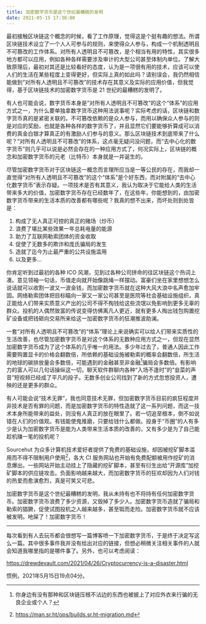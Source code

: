 ```yaml
---
title: 加密数字货币是这个世纪最糟糕的发明
date: 2021-05-15 17:38:00
---
```


最初接触区块链这个概念的时候，看了工作原理，觉得这是个挺有趣的想法。所谓区块链技术设立了一个人人可参与的规则，来使得众人参与，构成一个机制透明且不可篡改的工作体系。对所有人透明且不可篡改，是个相当有用的特性，其实很多地方都可以应用，例如各种各样需要涉及审计的大型公司甚至体制内单位。了解大致原理后，最初对其还是比较看好的态度，认为是一项很有用的技术，应该可以使人们的生活在某些程度上变得更好，但实际上真的如此吗？请别误会，我仍然相信能做到“对所有人透明且不可篡改”的技术存在其意义及实际的应用价值，但我觉得，基于区块链技术的加密数字货币是 21 世纪的最糟糕的发明了。

有人也可能会说，数字货币本身是“对所有人透明且不可篡改”的这个“体系”的应用方式之一，为什么要单独拿数字货币这种用法说事呢？实际考虑的话，区块链和数字货币真的是紧密关联的。不可篡改依赖的是众人参与，而用以确保众人参与的则是对应的奖励，也就是各种各样的数字货币了，并且显然它们要能够折算成可以消费的真金白银才算真正的有激励人们参与的意义。那么区块链技术到底带来了什么呢？“对所有人透明且不可篡改”的体系，这点毫无疑问没问题，而“去中心化的数字货币”则几乎可以说是必然会存在的一种应用方式了，何况实际上，区块链的概念和加密数字货币的元老（比特币）本身就是一并诞生的。

尽管加密数字货币对于区块链这一概念而言理所应当是一等公民的存在，而我却一直觉得“对所有人透明且不可篡改”的这个“体系”是个好东西，而对附属的“去中心化数字货币”表示存疑。一项技术是否有其意义，我认为取决于它能给人类的生活带来多大的价值，加密数字货币存在已经数年了，在这些年，你能想到的，由加密数字货币带来的生活本质的改善都有哪些呢？我真的想不出来，而坏处则到处皆是：

1. 构成了无人真正可控的真正的赌场（炒币）
2. 浪费了堪比某些效果一年总耗电量的能源
3. 助力了互联网勒索团体的资金收取
4. 促使了无数多的欺诈和庞氏骗局的发生
5. 造就了迄今为止最严重的公共设施滥用
6. 以及更多...

你肯定听到过最初的各种 ICO 风潮，见到过各种公司拼命的往区块链这个热词上凑。意见领袖一句话，币值走向就开始像跳绳一样摆动。富豪们坐在家里想想怎么说话就可以收割一波又一波金钱，而加密数字货币就在这种大风大浪中名声愈加牢固。网络勒索团体把目标瞄向一家又一家公司甚至是医院等社会基础设施组织，真正能给人们带来实质意义产出的公司不得不掏钱给这些流氓以免影响到更多无辜的群众。投机的人偶然致富的传说变得仿佛离凡人更近，就有更多人掏出钱包购置挖矿设备或把钱砸向交易所来给这一加密数字货币的狂潮推波助澜。

一套“对所有人透明且不可篡改”的“体系”理论上来说确实可以给人们带来实质性的生活改善，也尽管加密数字货币是对这个体系的无数种应用方式之一，但现在显然加密数字货币成为了这个体系的几乎唯一的用法。多少年过去了，普通人因此工作需要购置显卡的价格会翻数倍，所依赖的基础设施被勒索的概率会翻数倍，所生活的地球的碳排放量会多数倍，可能遇到的金融甚至非金融[^1]骗局会多数倍。有影响力的富人可以几句话操纵这一切，聊天软件群聊内各种“入场不逢时”的“韭菜的声音”短视频已经成了平凡的段子。无数多创业公司找到了新的方式忽悠投资人，遭殃的还是更多的群众。

[^1]: 你身边有没有那种和区块链压根不沾边的东西也被披上了对应外衣来行骗的无良企业或个人？

有人可能会说“技术无罪”，我也同意技术无罪，但加密数字货币目前的疯狂程度并非技术是否有罪的问题，而是加密数字货币的特性造就了这一系列问题，而这一技术本身所能带来的益处，则没有人真正的放在眼里了。若一切追至根本，倒不如说错在人们的价值观。有钱能使鬼推磨，只要给钱什么都做。投身于“币圈”的人有多少是认为加密数字货币是能为人类带来生活本质的改善的，又有多少是为了自己能趁机赚一笔的投机呢？

Sourcehut 为众多计算机技术爱好者提供了免费的基础设施，却因被挖矿脚本滥用而不得不限制用户使用[^2]，各大 CI 服务网站也开始有免费配额被用作挖矿的消息爆出。一些网站开始主动挂上了隐藏的挖矿脚本，甚至有衍生出给“开源库”加挖矿脚本的供应链攻击。负面影响越来越大，而加密数字货币的狂欢却因为人们对钱的热爱而愈演愈烈，真是可笑又可悲。

[^2]: https://man.sr.ht/ops/builds.sr.ht-migration.md

加密数字货币是这个世纪最糟糕的发明，我从未持有也不将持有任何加密数字货币。加密数字货币浪费了多少资源，又毁掉了多少人。加密数字货币造就了骗局和勒索的猖獗，促使试图投机之人越来越多，甚至铤而走险。加密数字货币就不应该被发明。吔屎了！加密数字货币！

--------------

每次看到有人去玩币都会很想写一篇博客喷一下加密数字货币，于是终于决定写这么一篇。其中很多事件我并没有给出对应的链接，但想必稍微关注相关事件的人就会知道我哪里指的是哪件事了。另外，也可以考虑阅读：

https://drewdevault.com/2021/04/26/Cryptocurrency-is-a-disaster.html

惯例，2021年5月15日19点04分。
